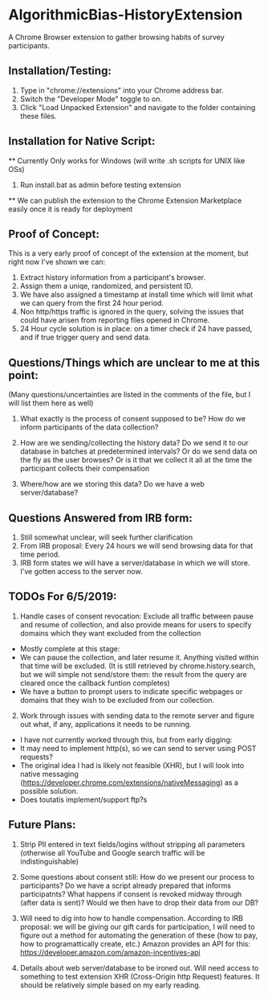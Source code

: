 # AlgorithmicBias-HistoryExtension
A Chrome Browser extension to gather browsing habits of survey participants.


## Installation/Testing:

1. Type in "chrome://extensions" into your Chrome address bar.  
2. Switch the "Developer Mode" toggle to on.  
3. Click "Load Unpacked Extension" and navigate to the folder containing these files.  

## Installation for Native Script:

** Currently Only works for Windows (will write .sh scripts for UNIX like OSs)

1. Run install.bat as admin before testing extension

** We can publish the extension to the Chrome Extension Marketplace easily once it is ready for deployment

## Proof of Concept:

This is a very early proof of concept of the extension at the moment, but right now I've shown we can:
1. Extract history information from a participant's browser.
2. Assign them a uniqe, randomized, and persistent ID. 
3. We have also assigned a timestamp at install time which will limit what we can query from the first 24 hour period. 
4. Non http/https traffic is ignored in the query, solving the issues that could have arisen from reporting files opened in Chrome.
5. 24 Hour cycle solution is in place: on a timer check if 24 have passed, and if true trigger query and send data.

## Questions/Things which are unclear to me at this point:
(Many questions/uncertainties are listed in the comments of the file, but I will list them here as well)  
1.  What exactly is the process of consent supposed to be? How do we inform participants of the data collection?   
2.  How are we sending/collecting the history data? Do we send it to our database in batches at predetermined intervals? Or do we send data on the fly as the user browses? Or is it that we collect it all at the time the participant collects their compensation
  
3.  Where/how are we storing this data? Do we have a web server/database?  

## Questions Answered from IRB form: 
1. Still somewhat unclear, will seek further clarification 
2. From IRB proposal: Every 24 hours we will send browsing data for that time period. 
3. IRB form states we will have a server/database in which we will store. I've gotten access to the server now.

## TODOs For 6/5/2019:

1. Handle cases of consent revocation: Exclude all traffic between pause and resume of collection, and also provide means for users to specify domains which they want excluded from the collection 

* Mostly complete at this stage: 
* We can pause the collection, and later resume it. Anything visited within that time will be excluded. (It is still retrieved by chrome.history.search, but we will simple not send/store them: the result from the query are cleared once the callback funtion completes)
* We have a button to prompt users to indicate specific webpages or domains that they wish to be excluded from our collection.

2. Work through issues with sending data to the remote server and figure out what, if any, applications it needs to be running.

*  I have not currently worked through this, but from early digging: 
*  It may need to implement http(s), so we can send to server using POST requests? 
*  The original idea I had is likely not feasible (XHR), but I will look into native messaging (https://developer.chrome.com/extensions/nativeMessaging) as a possible solution.
*  Does toutatis implement/support ftp?s



## Future Plans:

1. Strip PII entered in text fields/logins without stripping all parameters (otherwise all YouTube and Google search traffic will be indistinguishable)  

2. Some questions about consent still: How do we present our process to participants? Do we have a script already prepared that informs participatnts? What happens if consent is revoked midway through (after data is sent)? Would we then have to drop their data from our DB?  

3. Will need to dig into how to handle compensation. According to IRB proposal: we will be giving our gift cards for participation, I will need to figure out a method for automating the generation of these (how to pay, how to programattically create, etc.) Amazon provides an API for this: https://developer.amazon.com/amazon-incentives-api

4. Details about web server/database to be ironed out. Will need access to something to test extension XHR (Cross-Origin http Request) features. It should be relatively simple based on my early reading. 



